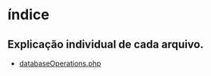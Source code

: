 # índice

## Explicação individual de cada arquivo.
- [databaseOperations.php](./docsReadme/databaseOperations.md)